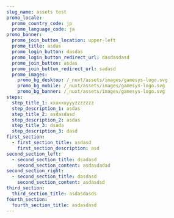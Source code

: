 ```yaml
---
slug_name: assets test
promo_locale:
  promo_country_code: jp
  promo_language_code: ja
promo_banner:
  promo_join_button_location: upper-left
  promo_title: asdas
  promo_login_button: dasdas
  promo_login_button_redirect_url: dasdasdasd
  promo_join_button: asdas
  promo_join_button_redirect_url: sadasd
  promo_images:
    promo_bg_desktop: /_nuxt/assets/images/gamesys-logo.svg
    promo_bg_mobile: /_nuxt/assets/images/gamesys-logo.svg
    promo_bg_banner: /_nuxt/assets/images/gamesys-logo.svg
steps:
  step_title_1: xxxxxxyyyzzzzzzz
  step_description_1: asdas
  step_title_2: asdasdasd
  step_description_2: asdas
  step_title_3: dsada
  step_description_3: dasd
first_section:
  - first_section_title: asdasd
    first_section_description: asd
second_section_left:
  - second_section_title: dsadasd
    second_section_content: asdasdadad
second_section_right:
  - second_section_title: dasdasd
    second_section_content: asdasdsd
third_section:
  third_section_title: asdasdasds
fourth_section:
  fourth_section_title: asdasdasd
---
```

